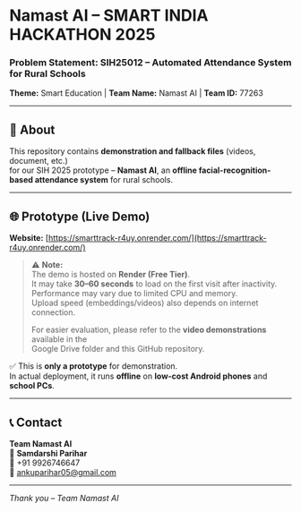 # Namast AI – SMART INDIA HACKATHON 2025

### Problem Statement: SIH25012 – Automated Attendance System for Rural Schools  
**Theme:** Smart Education | **Team Name:** Namast AI | **Team ID:** 77263  

---

## 🔹 About
This repository contains **demonstration and fallback files** (videos, document, etc.)  
for our SIH 2025 prototype – **Namast AI**, an **offline facial-recognition-based attendance system** for rural schools.

---

## 🌐 Prototype (Live Demo)
**Website:** [https://smarttrack-r4uy.onrender.com/](https://smarttrack-r4uy.onrender.com/)  

> ⚠️ **Note:**  
> The demo is hosted on **Render (Free Tier)**.  
> It may take **30–60 seconds** to load on the first visit after inactivity.  
> Performance may vary due to limited CPU and memory.  
> Upload speed (embeddings/videos) also depends on internet connection.  
>
> For easier evaluation, please refer to the **video demonstrations** available in the  
> Google Drive folder and this GitHub repository.

✅ This is **only a prototype** for demonstration.  
In actual deployment, it runs **offline** on **low-cost Android phones** and **school PCs**.

---

## 📞 Contact
**Team Namast AI**  
👤 **Samdarshi Parihar**  
📱 +91 9926746647  
📧 [ankuparihar05@gmail.com](mailto:ankuparihar05@gmail.com)

---

_Thank you – Team Namast AI_
